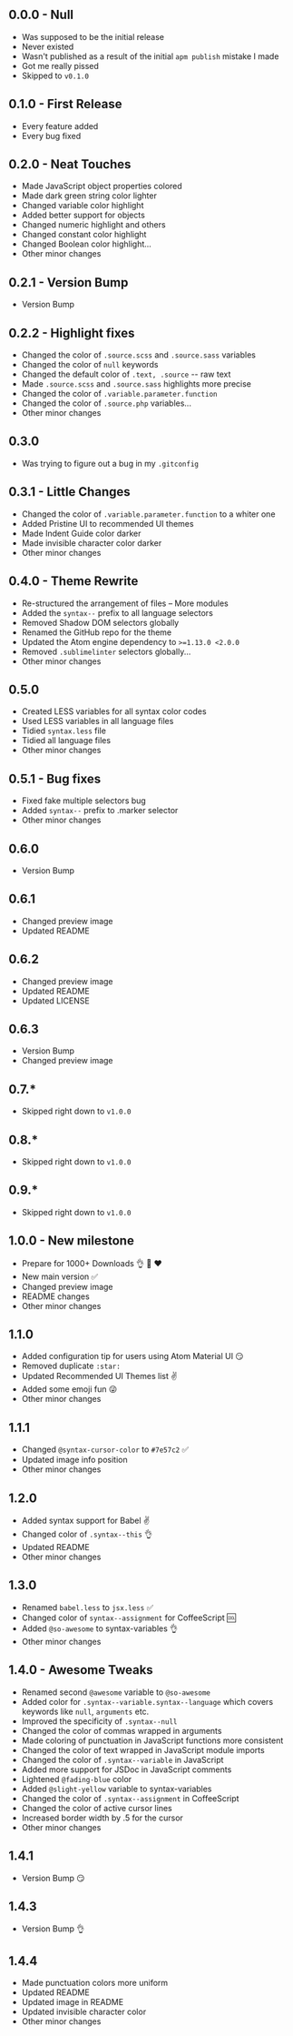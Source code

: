 ## 0.0.0 - Null
* Was supposed to be the initial release
* Never existed
* Wasn't published as a result of the initial `apm publish` mistake I made
* Got me really pissed
* Skipped to `v0.1.0`

## 0.1.0 - First Release
* Every feature added
* Every bug fixed

## 0.2.0 - Neat Touches
* Made JavaScript object properties colored
* Made dark green string color lighter
* Changed variable color highlight
* Added better support for objects
* Changed numeric highlight and others
* Changed constant color highlight
* Changed Boolean color highlight...
* Other minor changes

## 0.2.1 - Version Bump
* Version Bump

## 0.2.2 - Highlight fixes
* Changed the color of `.source.scss` and `.source.sass` variables
* Changed the color of `null` keywords
* Changed the default color of `.text, .source` -- raw text
* Made `.source.scss` and `.source.sass` highlights more precise
* Changed the color of `.variable.parameter.function`
* Changed the color of `.source.php` variables...
* Other minor changes

## 0.3.0
* Was trying to figure out a bug in my `.gitconfig`

## 0.3.1 - Little Changes
* Changed the color of `.variable.parameter.function` to a whiter one
* Added Pristine UI to recommended UI themes
* Made Indent Guide color darker
* Made invisible character color darker
* Other minor changes

## 0.4.0 - Theme Rewrite
* Re-structured the arrangement of files &ndash; More modules
* Added the `syntax--` prefix to all language selectors
* Removed Shadow DOM selectors globally
* Renamed the GitHub repo for the theme
* Updated the Atom engine dependency to `>=1.13.0 <2.0.0`
* Removed `.sublimelinter` selectors globally...
* Other minor changes

## 0.5.0
* Created LESS variables for all syntax color codes
* Used LESS variables in all language files
* Tidied `syntax.less` file
* Tidied all language files
* Other minor changes

## 0.5.1 - Bug fixes
* Fixed fake multiple selectors bug
* Added `syntax--` prefix to .marker selector
* Other minor changes

## 0.6.0
* Version Bump

## 0.6.1
* Changed preview image
* Updated README

## 0.6.2
* Changed preview image
* Updated README
* Updated LICENSE

## 0.6.3
* Version Bump
* Changed preview image

## 0.7.*
* Skipped right down to `v1.0.0`

## 0.8.*
* Skipped right down to `v1.0.0`

## 0.9.*
* Skipped right down to `v1.0.0`

## 1.0.0 - New milestone
* Prepare for 1000+ Downloads :ok_hand: :raised_hands: :heart:
* New main version :white_check_mark:
* Changed preview image
* README changes
* Other minor changes

## 1.1.0
* Added configuration tip for users using Atom Material UI :smirk:
* Removed duplicate `:star:`
* Updated Recommended UI Themes list :v:
* Added some emoji fun :stuck_out_tongue_winking_eye:
* Other minor changes

## 1.1.1
* Changed `@syntax-cursor-color` to `#7e57c2` :white_check_mark:
* Updated image info position
* Other minor changes

## 1.2.0
* Added syntax support for Babel :v:
* Changed color of `.syntax--this` :ok_hand:
* Updated README
* Other minor changes

## 1.3.0
* Renamed `babel.less` to `jsx.less` :white_check_mark:
* Changed color of `syntax--assignment` for CoffeeScript :cool:
* Added `@so-awesome` to syntax-variables :ok_hand:
* Other minor changes

## 1.4.0 - Awesome Tweaks
* Renamed second `@awesome` variable to `@so-awesome`
* Added color for `.syntax--variable.syntax--language` which covers keywords like `null`, `arguments` etc.
* Improved the specificity of `.syntax--null`
* Changed the color of commas wrapped in arguments
* Made coloring of punctuation in JavaScript functions more consistent
* Changed the color of text wrapped in JavaScript module imports
* Changed the color of `.syntax--variable` in JavaScript
* Added more support for JSDoc in JavaScript comments
* Lightened `@fading-blue` color
* Added `@slight-yellow` variable to syntax-variables
* Changed the color of `.syntax--assignment` in CoffeeScript
* Changed the color of active cursor lines
* Increased border width by .5 for the cursor
* Other minor changes

## 1.4.1
* Version Bump :smirk:

## 1.4.3
* Version Bump :ok_hand:

## 1.4.4
* Made punctuation colors more uniform
* Updated README
* Updated image in README
* Updated invisible character color
* Other minor changes
